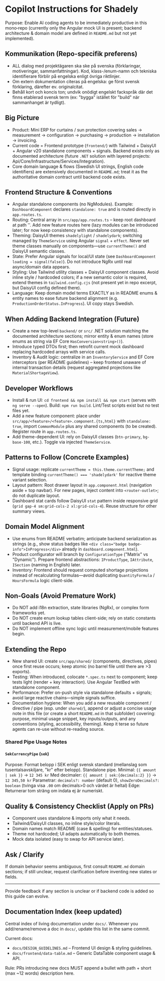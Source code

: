# Copilot Instructions for Shadely

Purpose: Enable AI coding agents to be immediately productive in this mono‑repo (currently only the Angular mock UI is present; backend architecture & domain model are defined in `README.md` but not yet implemented).

## Kommunikation (Repo-specifik preferens)
- ALL dialog med projektägaren ska ske på svenska (förklaringar, motiveringar, sammanfattningar). Kod, klass-/enum-namn och tekniska identifierare förblir på engelska enligt övriga riktlinjer.
- Om extern dokumentation citeras på engelska: ge först svensk förklaring, därefter ev. originalcitat.
- Behåll kort och koncis ton; undvik onödigt engelskt fackspråk där det finns etablerad svensk term (ex: "bygga" istället för "build" när sammanhanget är tydligt).

## Big Picture
- Product: Mini ERP for curtains / sun protection covering sales → measurement → configuration → purchasing → production → installation → invoicing.
- Current code = Frontend prototype (`frontend/`) with Tailwind + DaisyUI + Angular v20 standalone components + signals. Backend exists only as documented architecture (future `.NET` solution with layered projects: Api/Core/Infrastructure/Services/Integration).
- Core domain language & flows (Swedish UI strings, English code identifiers) are extensively documented in `README.md`; treat it as the authoritative domain contract until backend code exists.

## Frontend Structure & Conventions
- Angular standalone components (no NgModules). Example: `DashboardComponent` declares `standalone: true` and is routed directly in `app.routes.ts`.
- Routing: Central array in `src/app/app.routes.ts` – keep root dashboard at path ''. Add new feature routes here (lazy modules can be introduced later; for now keep consistency with standalone components).
- Theming: DaisyUI themes `shadelylight` / `shadelydark`; switching managed by `ThemeService` using Angular `signal` + `effect`. Never set theme classes manually on components—use `currentTheme()` and DaisyUI semantic classes.
- State: Prefer Angular signals for local/UI state (see `DashboardComponent` `loading = signal(false)`). Do not introduce NgRx until real async/domain data appears.
- Styling: Use Tailwind utility classes + DaisyUI component classes. Avoid inline style / hardcoded colors; if a new semantic color is required, extend themes in `tailwind.config.cjs` (not present yet in repo excerpt, but DaisyUI config defined there).
- Language: Keep domain model terms EXACTLY as in README enums & entity names to ease future backend alignment (e.g. `ProductionOrderStatus.InProgress`). UI copy stays Swedish.

## When Adding Backend Integration (Future)
- Create a new top-level `backend/` or `src/` .NET solution matching the documented architecture sections; mirror entity & enum names (store enums as string via EF Core `HasConversion<string>()`).
- Introduce typed DTOs first; then retrofit current mock dashboard replacing hardcoded arrays with service calls.
- Inventory & Audit logic: centralize in an `InventoryService` and EF Core interceptors (per README guidelines) – keep frontend unaware of internal transaction details (request aggregated projections like `MaterialShortageView`).

## Developer Workflows
- Install & run UI: `cd frontend && npm install && npm start` (serves with `ng serve --open`). Build: `npm run build`. Lint/Test scripts exist but no test files yet.
- Add a new feature component: place under `src/app/<feature>/<feature>.component.{ts,html}` with `standalone: true`, import `CommonModule` plus any shared components (to be created). Register route in `app.routes.ts`.
- Add theme-dependent UI: rely on DaisyUI classes (`btn-primary`, `bg-base-100`, etc.). Toggle via injected `ThemeService`.

## Patterns to Follow (Concrete Examples)
- Signal usage: replicate `currentTheme = this.theme.currentTheme;` and template binding `currentTheme() === 'shadelydark'` for reactive theme variant selection.
- Layout pattern: Root drawer layout in `app.component.html` (navigation aside + top navbar). For new pages, inject content into `<router-outlet>`; do not duplicate layout.
- Dashboard stat cards follow DaisyUI `stat` pattern inside responsive grid (`grid gap-4 sm:grid-cols-2 xl:grid-cols-4`). Reuse structure for other summary views.

## Domain Model Alignment
- Use enums from README verbatim; anticipate backend serialization as strings (e.g., show status badges like `<div class="badge badge-info">InProgress</div>` already in `dashboard.component.html`).
- Product configurator will branch by `ConfigurationType` ("Matrix" vs "Dynamic"). Prepare frontend abstractions: `IProductType`, `IAttribute`, `ISection` (naming in English) later.
- Inventory: Frontend should request computed shortage projections instead of recalculating formulas—avoid duplicating `QuantityFormula` / `HoursFormula` logic client-side.

## Non-Goals (Avoid Premature Work)
- Do NOT add i18n extraction, state libraries (NgRx), or complex form frameworks yet.
- Do NOT create enum lookup tables client-side; rely on static constants until backend API is live.
- Do NOT implement offline sync logic until measurement/mobile features begin.

## Extending the Repo
- New shared UI: create `src/app/shared/` (components, directives, pipes) once first reuse occurs; keep atomic (no barrel file until there are >3 exports).
- Testing: When introduced, colocate `*.spec.ts` next to component; keep tests light (render + key interaction). Use Angular TestBed with standalone component.
- Performance: Prefer on-push style via standalone defaults + signals; avoid large reactive chains—simple signals suffice.
- Documentation hygiene: When you add a new reusable component / directive / pipe (esp. under `shared/`), append or adjust a concise usage note in this file (or create a short `README.md` in that subfolder) covering: purpose, minimal usage snippet, key inputs/outputs, and any conventions (styling, accessibility, theming). Keep it terse so future agents can re-use without re-reading source.

### Shared Pipe Usage Notes

#### `SekCurrencyPipe` (`sek`)
Purpose: Format belopp i SEK enligt svensk standard (mellanslag som tusentalsavskiljare, "kr" efter belopp). Standalone pipe.
Minimal: `{{ amount | sek }}` → `12 345 kr`
Med decimaler: `{{ amount | sek:{decimals:2} }}` → `12 345,50 kr`
Parametrar: `decimals?: number` (default 0), `showZeroDecimals?: boolean` (tvinga visa `.00` om decimals>0 och värdet är heltal)
Edge: Returnerar tom sträng om indata ej är numeriskt.

## Quality & Consistency Checklist (Apply on PRs)
- Component uses standalone & imports only what it needs.
- Tailwind/DaisyUI classes, no inline style/color literals.
- Domain names match README (case & spelling) for entities/statuses.
- Theme not hardcoded; UI adapts automatically to both themes.
- Mock data isolated (easy to swap for API service later).

## Ask / Clarify
If domain behavior seems ambiguous, first consult `README.md` domain sections; if still unclear, request clarification before inventing new states or fields.

---
Provide feedback if any section is unclear or if backend code is added so this guide can evolve.

## Documentation Index (keep updated)
Central index of living documentation under `docs/`. Whenever you add/rename/remove a doc in `docs/`, update this list in the same commit.

Current docs:
- `docs/DESIGN_GUIDELINES.md` – Frontend UI design & styling guidelines.
- `docs/frontend/data-table.md` – Generic DataTable component usage & API.

Rule: PRs introducing new docs MUST append a bullet with path + short (max ~12 words) description here.
